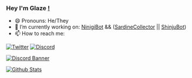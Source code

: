 ### Hey I'm Glaze [!][WavingHand]

- 😄 Pronouns: He/They  
- 🔭 I’m currently working on: [NinigiBot][linkNinigi] && ([SardineCollector][linkSardine] || [ShinjuBot][linkShinju])
- 📫 How to reach me:  

[![Twitter][iconTwitter]][linkTwitter] [![Discord][iconDiscord]][linkDiscord]  

[![Discord Banner][bannerDiscord]][inviteDiscord]
  
[![Github Stats][bannerGithub]][profileReadme]


<!--Links-->
[linkTwitter]: https://twitter.com/Glazelfy
[linkDiscord]: https://discord.com/channels/@me/232875725898645504
[inviteDiscord]: https://discord.gg/2gkybyu
[profileReadme]: https://github.com/Glazelf/Glazelf/blob/master/README.md
[linkNinigi]: https://github.com/Glazelf/NinigiBot
[linkSardine]: https://github.com/Glazelf/SardineCollector
[linkShinju]: https://github.com/Glazelf/ShinjuBot

<!--Images-->
[iconTwitter]: https://cdn4.iconfinder.com/data/icons/miu-social/60/twitter-social-media-64.png
[iconDiscord]: https://cdn4.iconfinder.com/data/icons/vector-brand-logos/40/Discord-64.png
[wavingHand]: https://raw.githubusercontent.com/MartinHeinz/MartinHeinz/master/wave.gif
[bannerDiscord]: https://canary.discordapp.com/api/guilds/549214833858576395/widget.png?style=banner2
[bannerGithub]: https://github-readme-stats.vercel.app/api?username=glazelf&count_private=true&show_icons=true&theme=tokyonight
